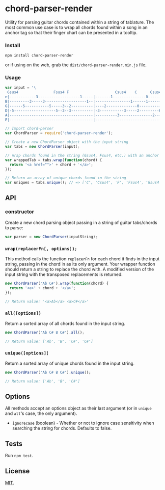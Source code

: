 # chord-parser-render

Utility for parsing guitar chords contained within a string of tablature. The
most common use case is to wrap all chords found within a song in an anchor tag
so that their finger chart can be presented in a tooltip.

### Install

```bash
npm install chord-parser-render
```

or if using on the web, grab the `dist/chord-parser-render.min.js` file.

### Usage

```js
var input = '\
 Gsus4                Fsus4 F                     Csus4    C      Gsus4/B     \
e|------------3-------------------1-----|-------1---------------0-----------| \
B|---------3-----3-------------------1--|----------------1------1-------1---| \
G|------5-----------5-----3--2----------|----2--------------0--------------0| \
D|-5-------------------5--3--3----------|-3-----------3-----2---------0-----| \
A|--------------------------------------|----------3---------------2--------| \
E|--------------------------------------|-----------------------------------| ';

// Import chord-parser
var ChordParser = require('chord-parser-render');

// Create a new ChordParser object with the input string
var tabs = new ChordParser(input);

// Wrap chords found in the string (Gsus4, Fsus4, etc.) with an anchor tag
var wrappedTab = tabs.wrap(function(chord) {
  return '<a href="">' + chord + '</a>';
});

// Return an array of unique chords found in the string
var uniques = tabs.unique(); // => ['C', 'Csus4', 'F', 'Fsus4', 'Gsus4', 'Gsus4/B'];
```

## API

### constructor

Create a new chord parsing object passing in a string of guitar tabs/chords to parse:

```js
var parser = new ChordParser(inputString);
```

### `wrap(replacerFn[, options]);`

This method calls the function `replacerFn` for each chord it finds in the
input string, passing in the chord in as its only argument. Your wrapper function should
return a string to replace the chord with. A modified version of the input
string with the transposed replacements is returned.

```js
new ChordParser('Ab C#').wrap(function(chord) {
  return '<a>' + chord + '</a>';
});

// Return value: '<a>Ab</a> <a>C#</a>'
```

### `all([options])`

Return a sorted array of all chords found in the input string.

```js
new ChordParser('Ab C# B C#').all();

// Return value: ['Ab', 'B', 'C#', 'C#']
```


### `unique([options])`

Return a sorted array of unique chords found in the input string.

```js
new ChordParser('Ab C# B C#').unique();

// Return value: ['Ab', 'B', 'C#']
```

## Options

All methods accept an options object as their last argument (or in `unique` and `all`'s case, the only argument).
* `ignorecase` (boolean) - Whether or not to ignore case sensitivity when searching the string for chords. Defaults to false.

## Tests

Run `npm test`.

## License
[MIT](http://opensource.org/licenses/MIT).
